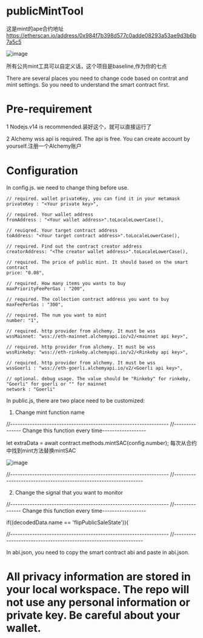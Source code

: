 # publicMintTool

这是mint的ape合约地址   https://etherscan.io/address/0x984f7b398d577c0adde08293a53ae9d3b6b7a5c5

![image](https://github.com/xyyz12/mintTool/assets/91812763/8dbcb37e-ce92-4eb7-846a-fa26e1bb7be1)

所有公共mint工具可以自定义话，这个项目是baseline,作为你的七点

There are several places you need to change code based on contrat and mint settings. So you need to understand the smart contract first.

# Pre-requirement
1 Nodejs.v14 is recommended.装好这个，就可以直接运行了

2 Alchemy wss api is required. The api is free. You can create account by yourself.注册一个Alchemy账户

# Configuration
In config.js. we need to change thing before use.

    // required. wallet privateKey, you can find it in your metamask
    privateKey : "<Your private key>",
    
    // required. Your wallet address   
    fromAddress : "<Your wallet address>".toLocaleLowerCase(),
    
    // reuiqred. Your target contract address
    toAddress: "<Your target contract address>".toLocaleLowerCase(),

    // required. Find out the contract creator address
    creatorAddress: "<The creator wallet address>".toLocaleLowerCase(),

    // required. The price of public mint. It should based on the smart contract
    price: "0.08",                    
    
    // required. How many items you wants to buy
    maxPriorityFeePerGas : "200", 
    
    // required. The collection contract address you want to buy                                                                           
    maxFeePerGas : "300",                    
    
    // required. The num you want to mint
    number: "1",

    // required. http provider from alchemy. It must be wss
    wssMainnet: "wss://eth-mainnet.alchemyapi.io/v2/<mainnet api key>",

    // required. http provider from alchemy. It must be wss
    wssRinkeby: "wss://eth-rinkeby.alchemyapi.io/v2/<Rinkeby api key>",

    // required. http provider from alchemy. It must be wss
    wssGoerli : "wss://eth-goerli.alchemyapi.io/v2/<Goerli api key>",

    // optional. debug usage. The value should be "Rinkeby" for rinkeby, "Goerli" for goerli or "" for mainnet
    network : "Goerli"

In public.js, there are two place need to be customized:
  1. Change mint function name
  
  //-----------------------------------------------------------------
  //--------------- Change this function every time------------------
  
  let extraData =  await contract.methods.mintSAC(config.number);   每次从合约中找到mint方法替换mintSAC

  ![image](https://github.com/xyyz12/mintTool/assets/91812763/e25ce4f7-6892-461e-8b44-9cda27d1d5df)

  //-----------------------------------------------------------------
  //-----------------------------------------------------------------
  
  2. Change the signal that you want to monitor
  
  //-----------------------------------------------------------------
  //--------------- Change this function every time------------------
  
  if((decodedData.name == 'flipPublicSaleState')){
  
  //-----------------------------------------------------------------
  //-----------------------------------------------------------------
  
In abi.json, you need to copy the smart contract abi and paste in abi.json.  

# All privacy information are stored in your local workspace. The repo will not use any personal information or private key. Be careful about your wallet.
